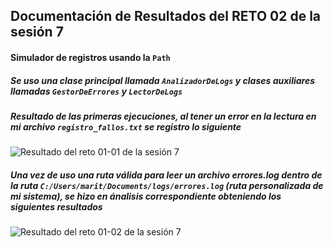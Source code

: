 ## Documentación de Resultados del RETO 02 de la sesión 7 
#### Simulador de registros usando la `Path`
##### Se uso una clase principal llamada `AnalizadorDeLogs` y clases auxiliares llamadas `GestorDeErrores` y `LectorDeLogs`

##### Resultado de las primeras ejecuciones, al tener un error en la lectura en mi archivo `registro_fallos.txt` se registro lo siguiente
![Resultado del reto 01-01 de la sesión 7](../img/R2S7-02.png)

##### Una vez de uso una ruta válida para leer un archivo errores.log dentro de la ruta `C:/Users/marit/Documents/logs/errores.log` (ruta personalizada de mi sistema), se hizo en ánalisis correspondiente obteniendo los siguientes resultados
![Resultado del reto 01-02 de la sesión 7](../img/R2S7-01.png)

